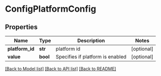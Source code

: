 # ConfigPlatformConfig

## Properties
Name | Type | Description | Notes
------------ | ------------- | ------------- | -------------
**platform_id** | **str** | platform id | [optional] 
**value** | **bool** | Specifies if platform is enabled | [optional] 

[[Back to Model list]](../README.md#documentation-for-models) [[Back to API list]](../README.md#documentation-for-api-endpoints) [[Back to README]](../README.md)


